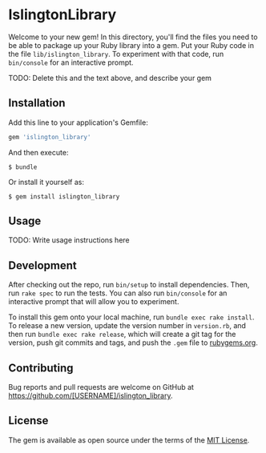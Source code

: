 # IslingtonLibrary

Welcome to your new gem! In this directory, you'll find the files you need to be able to package up your Ruby library into a gem. Put your Ruby code in the file `lib/islington_library`. To experiment with that code, run `bin/console` for an interactive prompt.

TODO: Delete this and the text above, and describe your gem

## Installation

Add this line to your application's Gemfile:

```ruby
gem 'islington_library'
```

And then execute:

    $ bundle

Or install it yourself as:

    $ gem install islington_library

## Usage

TODO: Write usage instructions here

## Development

After checking out the repo, run `bin/setup` to install dependencies. Then, run `rake spec` to run the tests. You can also run `bin/console` for an interactive prompt that will allow you to experiment.

To install this gem onto your local machine, run `bundle exec rake install`. To release a new version, update the version number in `version.rb`, and then run `bundle exec rake release`, which will create a git tag for the version, push git commits and tags, and push the `.gem` file to [rubygems.org](https://rubygems.org).

## Contributing

Bug reports and pull requests are welcome on GitHub at https://github.com/[USERNAME]/islington_library.

## License

The gem is available as open source under the terms of the [MIT License](https://opensource.org/licenses/MIT).
